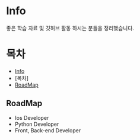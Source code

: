 # Info
좋은 학습 자료 및 깃허브 활동 하시는 분들을 정리했습니다.

# 목차
- [Info](#dev-info)
- [목차]
 - [RoadMap](#RoadMap)


 ## RoadMap
* Ios Developer
* Python Developer
* Front, Back-end Developer
